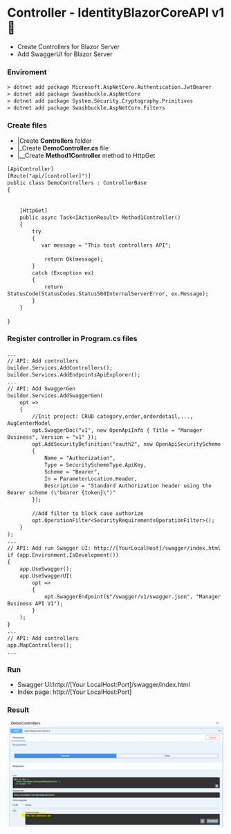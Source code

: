 <h1> Controller - IdentityBlazorCoreAPI v1 👋 </h1>

- Create Controllers for Blazor Server
- Add SwaggerUI for Blazor Server

<h3>Enviroment</h3>
 
````
> dotnet add package Microsoft.AspNetCore.Authentication.JwtBearer 
> dotnet add package Swashbuckle.AspNetCore
> dotnet add package System.Security.Cryptography.Primitives
> dotnet add package Swashbuckle.AspNetCore.Filters
````

<h3>Create files</h3>

- |Create **Controllers** folder
- |_Create **DemoController.cs** file
- |__Create **Method1Controller** method to HttpGet 

````
[ApiController]
[Route("api/[controller]")]
public class DemoControllers : ControllerBase
{


    [HttpGet]
    public async Task<IActionResult> Method1Controller()
    {
        try
        {
           var message = "This test controllers API";

            return Ok(message);
        }
        catch (Exception ex)
        {
            return StatusCode(StatusCodes.Status500InternalServerError, ex.Message);
        }
    }

}
````

<h3>Register controller in Program.cs files</h3>

````
...
// API: Add controllers
builder.Services.AddControllers();
builder.Services.AddEndpointsApiExplorer();
...
// API: Add SwaggerGen
builder.Services.AddSwaggerGen(
    opt =>
    {
        //Init project: CRUD category,order,orderdetail,..., AugCenterModel
        opt.SwaggerDoc("v1", new OpenApiInfo { Title = "Manager Business", Version = "v1" });
        opt.AddSecurityDefinition("oauth2", new OpenApiSecurityScheme
        {
            Name = "Authorization",
            Type = SecuritySchemeType.ApiKey,
            Scheme = "Bearer",
            In = ParameterLocation.Header,
            Description = "Standard Authorization header using the Bearer scheme (\"bearer {token}\")"
        });

        //Add filter to block case authorize
        opt.OperationFilter<SecurityRequirementsOperationFilter>();
    }
);
...
// API: Add run Swagger UI: http://[YourLocalHost]/swagger/index.html
if (app.Environment.IsDevelopment())
{
    app.UseSwagger();
    app.UseSwaggerUI(
        opt =>
        {
            opt.SwaggerEndpoint($"/swagger/v1/swagger.json", "Manager Business API V1");
        }
    );
}
...
// API: Add controllers
app.MapControllers();
...
````

<h3>Run</h3>

- Swagger UI:http://[Your LocalHost:Port]/swagger/index.html
- Index page: http://[Your LocalHost:Port]

<h3>Result</h3>

![alt text](https://github.com/liuvt/IdentityBlazorCoreAPI/blob/main/Documents/Libraries/01_result.JPG)